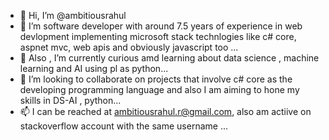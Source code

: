 - 👋 Hi, I’m @ambitiousrahul
- 👀 I’m software developer with around 7.5 years of experience in web devlopment implementing microsoft stack technlogies like c# core, aspnet mvc, web apis and obviously javascript too ...
- 🌱 Also , I’m currently curious amd learning about data science , machine learning and AI using pl as python...
- 💞️ I’m looking to collaborate on projects that involve c# core as the developing programming language and also I am aiming to hone my skills in DS-AI , python...
- 📫 I can be reached at ambitiousrahul.r@gmail.com, also am actiive on stackoverflow account with the same username ...

